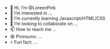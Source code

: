 - 👋 Hi, I’m @LoreenPink
- 👀 I’m interested in ...
- 🌱 I’m currently learning Javascript/HTML/CSS
- 💞️ I’m looking to collaborate on ...
- 📫 How to reach me ...
- 😄 Pronouns: ...
- ⚡ Fun fact: ...

<!---
LoreenPink/LoreenPink is a ✨ special ✨ repository because its `README.md` (this file) appears on your GitHub profile.
You can click the Preview link to take a look at your changes.
--->
